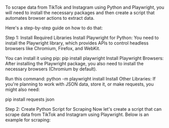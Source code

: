 To scrape data from TikTok and Instagram using Python and Playwright, you will need to install the necessary packages and then create a script that automates browser actions to extract data.

Here's a step-by-step guide on how to do that:

Step 1: Install Required Libraries
Install Playwright for Python: You need to install the Playwright library, which provides APIs to control headless browsers like Chromium, Firefox, and WebKit.

You can install it using pip:
pip install playwright
Install Playwright Browsers: After installing the Playwright package, you also need to install the necessary browsers (Chromium by default).

Run this command:
python -m playwright install
Install Other Libraries: If you're planning to work with JSON data, store it, or make requests, you might also need:


pip install requests json

Step 2: Create Python Script for Scraping
Now let's create a script that can scrape data from TikTok and Instagram using Playwright. Below is an example for scraping:
